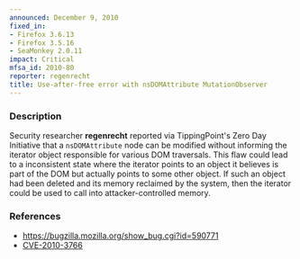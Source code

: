 ```yaml
---
announced: December 9, 2010
fixed_in:
- Firefox 3.6.13
- Firefox 3.5.16
- SeaMonkey 2.0.11
impact: Critical
mfsa_id: 2010-80
reporter: regenrecht
title: Use-after-free error with nsDOMAttribute MutationObserver
---
```


<h3>Description</h3>

<p>Security researcher <strong>regenrecht</strong> reported via
TippingPoint's Zero Day Initiative that a <code>nsDOMAttribute</code>
node can be modified without informing the iterator object responsible
for various DOM traversals.  This flaw could lead to a inconsistent
state where the iterator points to an object it believes is part of
the DOM but actually points to some other object.  If such an object
had been deleted and its memory reclaimed by the system, then the
iterator could be used to call into attacker-controlled memory.</p>

<h3>References</h3>

<ul>
  <li><a href="https://bugzilla.mozilla.org/show_bug.cgi?id=590771">https://bugzilla.mozilla.org/show_bug.cgi?id=590771</a></li>
  <li><a class="ex-ref" href="http://cve.mitre.org/cgi-bin/cvename.cgi?name=CVE-2010-3766">CVE-2010-3766</a></li>
</ul>




